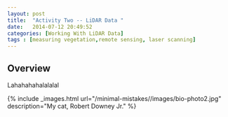 ```yaml
---
layout: post
title:  "Activity Two -- LiDAR Data "
date:   2014-07-12 20:49:52
categories: [Working With LiDAR Data]
tags : [measuring vegetation,remote sensing, laser scanning]
---
```



## Overview ##

Lahahahahalalalal


{% include _images.html url="/minimal-mistakes//images/bio-photo2.jpg" description="My cat, Robert Downey Jr." %}